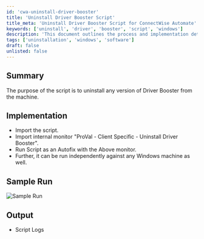 ```yaml
---
id: 'cwa-uninstall-driver-booster'
title: 'Uninstall Driver Booster Script'
title_meta: 'Uninstall Driver Booster Script for ConnectWise Automate'
keywords: ['uninstall', 'driver', 'booster', 'script', 'windows']
description: 'This document outlines the process and implementation details for a script designed to uninstall any version of Driver Booster from a Windows machine. It includes instructions for importing the script, running it with a specific monitor, and executing it independently.'
tags: ['uninstallation', 'windows', 'software']
draft: false
unlisted: false
---
```

## Summary

The purpose of the script is to uninstall any version of Driver Booster from the machine.

## Implementation

- Import the script.
- Import internal monitor "ProVal - Client Specific - Uninstall Driver Booster".
- Run Script as an Autofix with the Above monitor.
- Further, it can be run independently against any Windows machine as well.

## Sample Run

![Sample Run](5078775/docs/13808393/images/19849761)

## Output

- Script Logs

